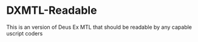 # DXMTL-Readable
This is an version of Deus Ex MTL that should be readable by any capable uscript coders
